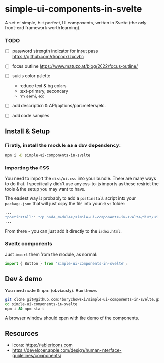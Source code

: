 simple-ui-components-in-svelte
==============================

A set of simple, but perfect, UI components, written in Svelte (the only front-end framework worth learning).


### TODO
- [ ] password strength indicator for input pass
   https://github.com/dropbox/zxcvbn

- [ ] focus outline
	https://www.matuzo.at/blog/2022/focus-outline/

- [ ] suicis color palette
  - reduce text & bg colors
  - text-primary, secondary
  - rm semi, etc


- [ ] add description & API/options/parameters/etc.
- [ ] add code samples




## Install & Setup

### Firstly, install the module as a dev dependency:
```sh
npm i -D simple-ui-components-in-svelte
```

### Importing the CSS
You need to import the `dist/ui.css` into your bundle.
There are many ways to do that. I specifically didn't use any css-to-js imports as these restrict the tools & the setup you may want to have.

The easiest way is probably to add a `postinstall` script into your `package.json` that will just copy the file into your `dist` folder:
```sh
...
"postinstall": "cp node_modules/simple-ui-components-in-svelte/dist/ui.css ./dist/ui.css"
...
```
From there - you can just add it directly to the `index.html`.

### Svelte components
Just `import` them from the module, as normal:
```js
import { Button } from 'simple-ui-components-in-svelte';
```


## Dev & demo
You need node & npm (obviously). Run these:
```sh
git clone git@github.com:tborychowski/simple-ui-components-in-svelte.git
cd simple-ui-components-in-svelte
npm i && npm start
```
A browser window should open with the demo of the components.



## Resources
- icons: https://tablericons.com
- https://developer.apple.com/design/human-interface-guidelines/components/
